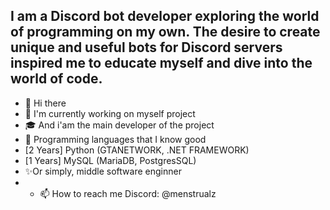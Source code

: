 ## I am a Discord bot developer exploring the world of programming on my own. The desire to create unique and useful bots for Discord servers inspired me to educate myself and dive into the world of code.
- 👋 Hi there
- 🔭 I'm currently working on myself project
- 🎓 And i'am the main developer of the project
- 🥇 Programming languages ​​that I know good
- [2 Years] Python (GTANETWORK, .NET FRAMEWORK)
- [1 Years] MySQL (MariaDB, PostgresSQL)
- ✨Or simply, middle software enginner
- - 📫 How to reach me Discord: @menstrualz
